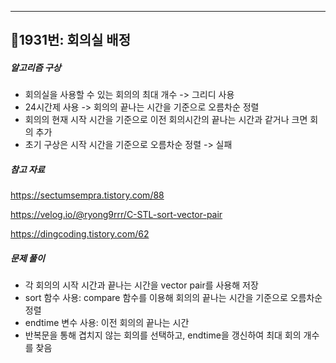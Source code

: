 ---
## 📝1931번: 회의실 배정
##### 알고리즘 구상
- 회의실을 사용할 수 있는 회의의 최대 개수 -> 그리디 사용
- 24시간제 사용 -> 회의의 끝나는 시간을 기준으로 오름차순 정렬
- 회의의 현재 시작 시간을 기준으로 이전 회의시간의 끝나는 시간과 같거나 크면 회의 추가
- 초기 구상은 시작 시간을 기준으로 오름차순 정렬 -> 실패

##### 참고 자료
https://sectumsempra.tistory.com/88

https://velog.io/@ryong9rrr/C-STL-sort-vector-pair

https://dingcoding.tistory.com/62

##### 문제 풀이
- 각 회의의 시작 시간과 끝나는 시간을 vector pair를 사용해 저장
- sort 함수 사용: compare 함수를 이용해 회의의 끝나는 시간을 기준으로 오름차순 정렬
- endtime 변수 사용: 이전 회의의 끝나는 시간
- 반복문을 통해 겹치지 않는 회의를 선택하고, endtime을 갱신하여 최대 회의 개수를 찾음
